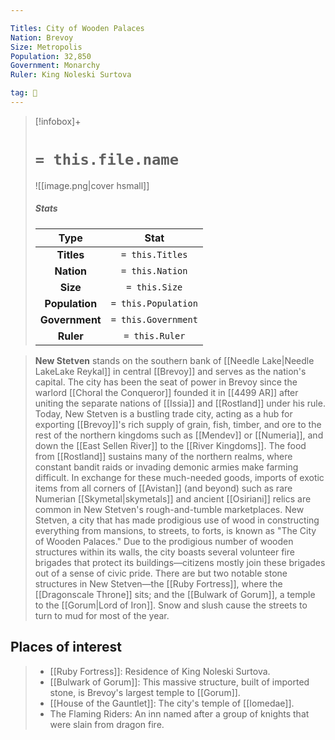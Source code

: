 ```yaml
---

Titles: City of Wooden Palaces
Nation: Brevoy
Size: Metropolis
Population: 32,850
Government: Monarchy
Ruler: King Noleski Surtova

tag: 🌃
---
```


> [!infobox]+
> #  `= this.file.name`
> ![[image.png|cover hsmall]]
> ##### Stats
> Type | Stat |
> :---:|:---:|
> **Titles** | `= this.Titles` |
> **Nation** | `= this.Nation` |
> **Size** | `= this.Size` |
> **Population** | `= this.Population` |
> **Government** | `= this.Government` |
> **Ruler** | `= this.Ruler` |



> **New Stetven** stands on the southern bank of [[Needle Lake|Needle LakeLake Reykal]] in central [[Brevoy]] and serves as the nation's capital. The city has been the seat of power in Brevoy since the warlord [[Choral the Conqueror]] founded it in [[4499 AR]] after uniting the separate nations of [[Issia]] and [[Rostland]] under his rule.
> Today, New Stetven is a bustling trade city, acting as a hub for exporting [[Brevoy]]'s rich supply of grain, fish, timber, and ore to the rest of the northern kingdoms such as [[Mendev]] or [[Numeria]], and down the [[East Sellen River]] to the [[River Kingdoms]]. The food from [[Rostland]] sustains many of the northern realms, where constant bandit raids or invading demonic armies make farming difficult. In exchange for these much-needed goods, imports of exotic items from all corners of [[Avistan]] (and beyond) such as rare Numerian [[Skymetal|skymetals]] and ancient [[Osiriani]] relics are common in New Stetven's rough-and-tumble marketplaces.
> New Stetven, a city that has made prodigious use of wood in constructing everything from mansions, to streets, to forts, is known as "The City of Wooden Palaces." Due to the prodigious number of wooden structures within its walls, the city boasts several volunteer fire brigades that protect its buildings—citizens mostly join these brigades out of a sense of civic pride. There are but two notable stone structures in New Stetven—the [[Ruby Fortress]], where the [[Dragonscale Throne]] sits; and the [[Bulwark of Gorum]], a temple to the [[Gorum|Lord of Iron]].
> Snow and slush cause the streets to turn to mud for most of the year.


## Places of interest

> - [[Ruby Fortress]]: Residence of King Noleski Surtova.
> - [[Bulwark of Gorum]]: This massive structure, built of imported stone, is Brevoy's largest temple to [[Gorum]].
> - [[House of the Gauntlet]]: The city's temple of [[Iomedae]].
> - The Flaming Riders: An inn named after a group of knights that were slain from dragon fire.







